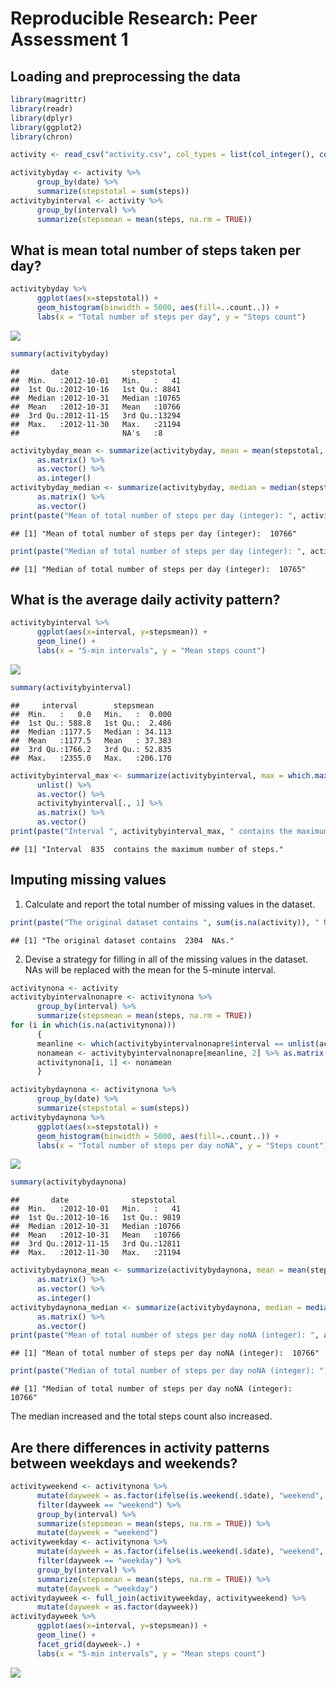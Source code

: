 # Reproducible Research: Peer Assessment 1


## Loading and preprocessing the data

```r
library(magrittr)
library(readr)
library(dplyr)
library(ggplot2)
library(chron)

activity <- read_csv("activity.csv", col_types = list(col_integer(), col_date(), col_integer()))

activitybyday <- activity %>%
      group_by(date) %>%
      summarize(stepstotal = sum(steps))
activitybyinterval <- activity %>%
      group_by(interval) %>%
      summarize(stepsmean = mean(steps, na.rm = TRUE))
```

## What is mean total number of steps taken per day?

```r
activitybyday %>%
      ggplot(aes(x=stepstotal)) +
      geom_histogram(binwidth = 5000, aes(fill=..count..)) +
      labs(x = "Total number of steps per day", y = "Steps count")
```

![](PA1_template_files/figure-html/histogram-1.png) 

```r
summary(activitybyday)
```

```
##       date              stepstotal   
##  Min.   :2012-10-01   Min.   :   41  
##  1st Qu.:2012-10-16   1st Qu.: 8841  
##  Median :2012-10-31   Median :10765  
##  Mean   :2012-10-31   Mean   :10766  
##  3rd Qu.:2012-11-15   3rd Qu.:13294  
##  Max.   :2012-11-30   Max.   :21194  
##                       NA's   :8
```

```r
activitybyday_mean <- summarize(activitybyday, mean = mean(stepstotal, na.rm = TRUE)) %>%
      as.matrix() %>%
      as.vector() %>%
      as.integer()
activitybyday_median <- summarize(activitybyday, median = median(stepstotal, na.rm = TRUE)) %>%
      as.matrix() %>%
      as.vector()
print(paste("Mean of total number of steps per day (integer): ", activitybyday_mean))
```

```
## [1] "Mean of total number of steps per day (integer):  10766"
```

```r
print(paste("Median of total number of steps per day (integer): ", activitybyday_median))
```

```
## [1] "Median of total number of steps per day (integer):  10765"
```

## What is the average daily activity pattern?

```r
activitybyinterval %>%
      ggplot(aes(x=interval, y=stepsmean)) +
      geom_line() +
      labs(x = "5-min intervals", y = "Mean steps count")
```

![](PA1_template_files/figure-html/activity-1.png) 

```r
summary(activitybyinterval)
```

```
##     interval        stepsmean      
##  Min.   :   0.0   Min.   :  0.000  
##  1st Qu.: 588.8   1st Qu.:  2.486  
##  Median :1177.5   Median : 34.113  
##  Mean   :1177.5   Mean   : 37.383  
##  3rd Qu.:1766.2   3rd Qu.: 52.835  
##  Max.   :2355.0   Max.   :206.170
```

```r
activitybyinterval_max <- summarize(activitybyinterval, max = which.max(stepsmean)) %>%
      unlist() %>%
      as.vector() %>%
      activitybyinterval[., 1] %>%
      as.matrix() %>%
      as.vector()
print(paste("Interval ", activitybyinterval_max, " contains the maximum number of steps."))
```

```
## [1] "Interval  835  contains the maximum number of steps."
```


## Imputing missing values
1. Calculate and report the total number of missing values in the dataset.

```r
print(paste("The original dataset contains ", sum(is.na(activity)), " NAs."))
```

```
## [1] "The original dataset contains  2304  NAs."
```
2. Devise a strategy for filling in all of the missing values in the dataset.
NAs will be replaced with the mean for the 5-minute interval.


```r
activitynona <- activity
activitybyintervalnonapre <- activitynona %>%
      group_by(interval) %>%
      summarize(stepsmean = mean(steps, na.rm = TRUE))
for (i in which(is.na(activitynona)))
      {
      meanline <- which(activitybyintervalnonapre$interval == unlist(activitynona[i, 3]))
      nonamean <- activitybyintervalnonapre[meanline, 2] %>% as.matrix() %>% as.vector()
      activitynona[i, 1] <- nonamean
      }

activitybydaynona <- activitynona %>%
      group_by(date) %>%
      summarize(stepstotal = sum(steps))
activitybydaynona %>%
      ggplot(aes(x=stepstotal)) +
      geom_histogram(binwidth = 5000, aes(fill=..count..)) +
      labs(x = "Total number of steps per day noNA", y = "Steps count")
```

![](PA1_template_files/figure-html/NAfilling-1.png) 

```r
summary(activitybydaynona)
```

```
##       date              stepstotal   
##  Min.   :2012-10-01   Min.   :   41  
##  1st Qu.:2012-10-16   1st Qu.: 9819  
##  Median :2012-10-31   Median :10766  
##  Mean   :2012-10-31   Mean   :10766  
##  3rd Qu.:2012-11-15   3rd Qu.:12811  
##  Max.   :2012-11-30   Max.   :21194
```

```r
activitybydaynona_mean <- summarize(activitybydaynona, mean = mean(stepstotal, na.rm = TRUE)) %>%
      as.matrix() %>%
      as.vector() %>%
      as.integer()
activitybydaynona_median <- summarize(activitybydaynona, median = median(stepstotal, na.rm = TRUE)) %>%
      as.matrix() %>%
      as.vector()
print(paste("Mean of total number of steps per day noNA (integer): ", activitybydaynona_mean))
```

```
## [1] "Mean of total number of steps per day noNA (integer):  10766"
```

```r
print(paste("Median of total number of steps per day noNA (integer): ", round(activitybydaynona_median, 0)))
```

```
## [1] "Median of total number of steps per day noNA (integer):  10766"
```
The median increased and the total steps count also increased.

## Are there differences in activity patterns between weekdays and weekends?


```r
activityweekend <- activitynona %>%
      mutate(dayweek = as.factor(ifelse(is.weekend(.$date), "weekend", "weekday"))) %>%
      filter(dayweek == "weekend") %>%
      group_by(interval) %>%
      summarize(stepsmean = mean(steps, na.rm = TRUE)) %>%
      mutate(dayweek = "weekend")
activityweekday <- activitynona %>%
      mutate(dayweek = as.factor(ifelse(is.weekend(.$date), "weekend", "weekday"))) %>%
      filter(dayweek == "weekday") %>%
      group_by(interval) %>%
      summarize(stepsmean = mean(steps, na.rm = TRUE)) %>%
      mutate(dayweek = "weekday")
activitydayweek <- full_join(activityweekday, activityweekend) %>%
      mutate(dayweek = as.factor(dayweek))
activitydayweek %>%
      ggplot(aes(x=interval, y=stepsmean)) +
      geom_line() +
      facet_grid(dayweek~.) +
      labs(x = "5-min intervals", y = "Mean steps count")
```

![](PA1_template_files/figure-html/week-1.png) 
